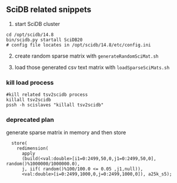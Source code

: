 ## SciDB related snippets
1. start SciDB cluster

~~~ shell
cd /opt/scidb/14.8
bin/scidb.py startall SciDB20
# config file locates in /opt/scidb/14.8/etc/config.ini
~~~

2. create random sparse matrix with `generateRandomSciMat.sh`

2. load those generated csv text matrix with `loadSparseSciMats.sh`

### kill load process
~~~ shell
#kill related tsv2scidb process
killall tsv2scidb
pssh -h scislaves "killall tsv2scidb"
~~~

### **deprecated plan**

generate sparse matrix in memory and then store

~~~
  store(
    redimension(
      apply
      (build(<val:double>[i1=0:2499,50,0,j1=0:2499,50,0], random()%1000000/1000000.0),
      j, iif( random()%100/100.0 <= 0.05 ,j1,null)),
      <val:double>[i=0:2499,1000,0,j=0:2499,1000,0]), a25k_s5);
~~~
